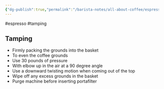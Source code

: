 ```yaml
---
{"dg-publish":true,"permalink":"/barista-notes/all-about-coffee/espresso-things-to-remember/tamp-coffee/"}
---
```



#espresso #tamping
## Tamping 
- Firmly packing the grounds into the basket 
- To even the coffee grounds
- Use 30 pounds of pressure
- With elbow up in the air at a 90 degree angle
- Use a downward twisting motion when coming out of the top
- Wipe off any excess grounds in the basket
- Purge machine before inserting portafilter





